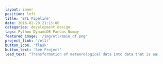 ```yaml
---
layout: inner
position: left
title: 'ETL Pipeline'
date: 2016-02-20 21:15:00
categories: development design
tags: Python DynamoDB Pandas Numpy
featured_image: '/img/etl/main_df.png'
project_link: '/etl/'
button_icon: 'flask'
button_text: 'See Project'
lead_text: "Transformation of meteorological data into data that is easier to read and store them in a DB"
---
```

